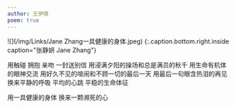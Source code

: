 ```yaml
---
author: 王伊憬
poem: true
---
```


![](/img/Links/Jane Zhang一具健康的身体.jpeg)
{:.caption.bottom.right.inside caption="张静妍 Jane Zhang"}

用触碰 拥抱 亲吻 一封送别信 
用浸满夕阳的操场和总是满员的秋千 
用生命有机体的眼神交流 
用好久不见的喧闹和不顾一切的最后一天 
用最后一句眼含热泪的再见
换来平静的呼吸 平均的心跳 平稳的生命体征 

用一具健康的身体
换来一颗濒死的心


